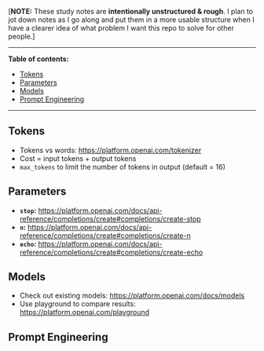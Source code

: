 [**NOTE:** These study notes are **intentionally unstructured & rough**. I plan to jot down notes as I go along and put them in a more usable structure when I have a clearer idea of what problem I want this repo to solve for other people.]

---

**Table of contents:**
- [Tokens](#Tokens)
- [Parameters](#Parameters)
- [Models](#Models)
- [Prompt Engineering](#Prompt-Engineering)

---

## Tokens

- Tokens vs words: https://platform.openai.com/tokenizer
- Cost = input tokens + output tokens
- `max_tokens` to limit the number of tokens in output (default = 16)

## Parameters

- **`stop`:** https://platform.openai.com/docs/api-reference/completions/create#completions/create-stop
- **`n`:** https://platform.openai.com/docs/api-reference/completions/create#completions/create-n
- **`echo`:** https://platform.openai.com/docs/api-reference/completions/create#completions/create-echo

## Models

- Check out existing models: https://platform.openai.com/docs/models
- Use playground to compare results: https://platform.openai.com/playground

## Prompt Engineering

